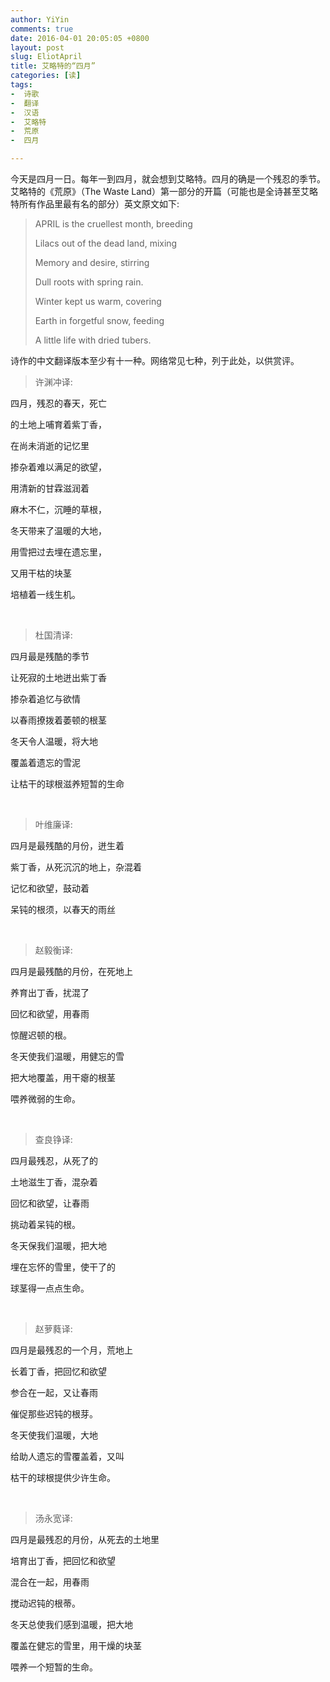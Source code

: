 ```yaml
---
author: YiYin
comments: true
date: 2016-04-01 20:05:05 +0800
layout: post
slug: EliotApril
title: 艾略特的“四月”
categories: [读]
tags:
-  诗歌
-  翻译
-  汉语
-  艾略特
-  荒原
-  四月

---
```

<div class="readreview">今天是四月一日。每年一到四月，就会想到艾略特。四月的确是一个残忍的季节。<br/>
艾略特的《荒原》（The Waste Land）第一部分的开篇（可能也是全诗甚至艾略特所有作品里最有名的部分）英文原文如下:

<blockquote>APRIL is the cruellest month, breeding<br/>

Lilacs out of the dead land, mixing<br/>

Memory and desire, stirring<br/>

Dull roots with spring rain.<br/>

Winter kept us warm, covering<br/>

Earth in forgetful snow, feeding<br/>

A little life with dried tubers.</blockquote>

诗作的中文翻译版本至少有十一种。网络常见七种，列于此处，以供赏评。
</div>

<blockquote>许渊冲译:</blockquote>

四月，残忍的春天，死亡

的土地上哺育着紫丁香，

在尚未消逝的记忆里

掺杂着难以满足的欲望，

用清新的甘霖滋润着

麻木不仁，沉睡的草根，

冬天带来了温暖的大地，

用雪把过去埋在遗忘里，

又用干枯的块茎

培植着一线生机。　　

<br/>

<blockquote>杜国清译:</blockquote>
 
四月最是残酷的季节

让死寂的土地迸出紫丁香

掺杂着追忆与欲情

以春雨撩拨着萎顿的根茎

冬天令人温暖，将大地

覆盖着遗忘的雪泥

让枯干的球根滋养短暂的生命

<br/>

<blockquote>叶维廉译:</blockquote>

四月是最残酷的月份，迸生着

紫丁香，从死沉沉的地上，杂混着

记忆和欲望，鼓动着

呆钝的根须，以春天的雨丝　

<br/>

<blockquote>赵毅衡译:</blockquote>

四月是最残酷的月份，在死地上

养育出丁香，扰混了

回忆和欲望，用春雨

惊醒迟顿的根。

冬天使我们温暖，用健忘的雪

把大地覆盖，用干瘪的根茎

喂养微弱的生命。　　

<br/>

<blockquote>查良铮译:</blockquote>

四月最残忍，从死了的

土地滋生丁香，混杂着

回忆和欲望，让春雨

挑动着呆钝的根。

冬天保我们温暖，把大地

埋在忘怀的雪里，使干了的

球茎得一点点生命。　

<br/>

<blockquote>赵萝蕤译:</blockquote>

四月是最残忍的一个月，荒地上

长着丁香，把回忆和欲望

参合在一起，又让春雨

催促那些迟钝的根芽。

冬天使我们温暖，大地

给助人遗忘的雪覆盖着，又叫

枯干的球根提供少许生命。　

<br/>

<blockquote>汤永宽译:</blockquote>

四月是最残忍的月份，从死去的土地里

培育出丁香，把回忆和欲望

混合在一起，用春雨

搅动迟钝的根蒂。

冬天总使我们感到温暖，把大地

覆盖在健忘的雪里，用干燥的块茎

喂养一个短暂的生命。　
